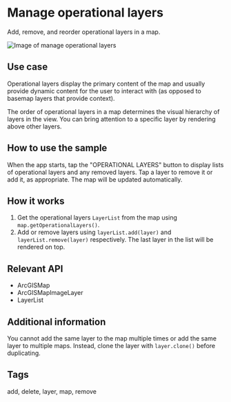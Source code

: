 # Manage operational layers
Add, remove, and reorder operational layers in a map.

![Image of manage operational layers](manage-operational-layers.png)

## Use case

Operational layers display the primary content of the map and usually provide dynamic content for the user to interact with (as opposed to basemap layers that provide context).

The order of operational layers in a map determines the visual hierarchy of layers in the view. You can bring attention to a specific layer by rendering above other layers.

## How to use the sample

When the app starts, tap the "OPERATIONAL LAYERS" button to display lists of operational layers and any removed layers. Tap a layer to remove it or add it, as appropriate. The map will be updated automatically.

## How it works

1. Get the operational layers `LayerList` from the map using `map.getOperationalLayers()`.
2. Add or remove layers using `layerList.add(layer)` and `layerList.remove(layer)` respectively. The last layer in the list will be rendered on top.

## Relevant API

* ArcGISMap
* ArcGISMapImageLayer
* LayerList

## Additional information

You cannot add the same layer to the map multiple times or add the same layer to multiple maps. Instead, clone the layer with `layer.clone()` before duplicating.

## Tags

add, delete, layer, map, remove